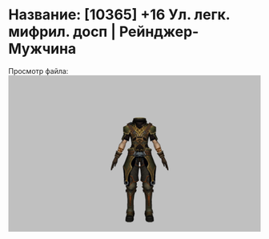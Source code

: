 # Название: [10365] +16 Ул. легк. мифрил. досп | Рейнджер-Мужчина

Просмотр файла:
![p020021.png](p020021.png)